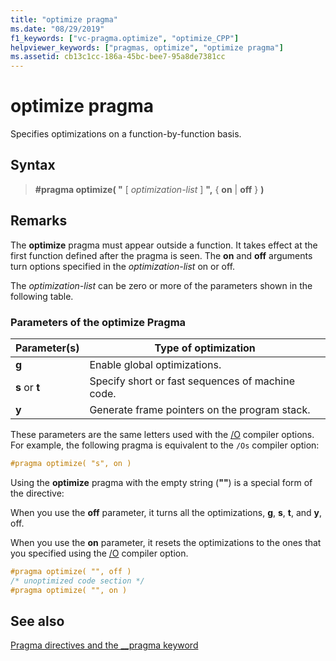 ```yaml
---
title: "optimize pragma"
ms.date: "08/29/2019"
f1_keywords: ["vc-pragma.optimize", "optimize_CPP"]
helpviewer_keywords: ["pragmas, optimize", "optimize pragma"]
ms.assetid: cb13c1cc-186a-45bc-bee7-95a8de7381cc
---
```

# optimize pragma

Specifies optimizations on a function-by-function basis.

## Syntax

> **#pragma optimize( "** [ *optimization-list* ] **",** { **on** | **off** } **)**

## Remarks

The **optimize** pragma must appear outside a function. It takes effect at the first function defined after the pragma is seen. The **on** and **off** arguments turn options specified in the *optimization-list* on or off.

The *optimization-list* can be zero or more of the parameters shown in the following table.

### Parameters of the optimize Pragma

| Parameter(s) | Type of optimization |
|--------------------|--------------------------|
| **g** | Enable global optimizations. |
| **s** or **t** | Specify short or fast sequences of machine code. |
| **y** | Generate frame pointers on the program stack. |

These parameters are the same letters used with the [/O](../build/reference/o-options-optimize-code.md) compiler options. For example, the following pragma is equivalent to the `/Os` compiler option:

```cpp
#pragma optimize( "s", on )
```

Using the **optimize** pragma with the empty string (**""**) is a special form of the directive:

When you use the **off** parameter, it turns all the optimizations, **g**, **s**, **t**, and **y**, off.

When you use the **on** parameter, it resets the optimizations to the ones that you specified using the [/O](../build/reference/o-options-optimize-code.md) compiler option.

```cpp
#pragma optimize( "", off )
/* unoptimized code section */
#pragma optimize( "", on )
```

## See also

[Pragma directives and the __pragma keyword](../preprocessor/pragma-directives-and-the-pragma-keyword.md)
